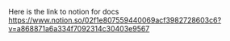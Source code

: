 Here is the link to notion for docs https://www.notion.so/02f1e807559440069acf3982728603c6?v=a868871a6a334f7092314c30403e9567
